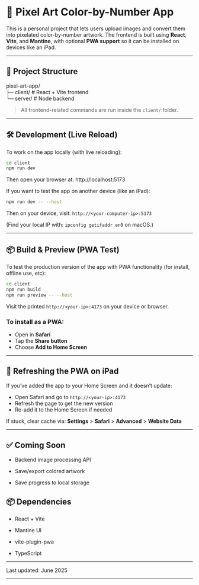 # 🎨 Pixel Art Color-by-Number App

This is a personal project that lets users upload images and convert them into pixelated color-by-number artwork. The frontend is built using **React**, **Vite**, and **Mantine**, with optional **PWA support** so it can be installed on devices like an iPad.

---

## 📁 Project Structure

pixel-art-app/  
├─ client/ # React + Vite frontend  
└─ server/ # Node backend

> All frontend-related commands are run inside the `client/` folder.

---

## 🛠 Development (Live Reload)

To work on the app locally (with live reloading):

```bash
cd client
npm run dev
```

Then open your browser at:
http://localhost:5173

If you want to test the app on another device (like an iPad):

```bash
npm run dev -- --host
```

Then on your device, visit: `http://<your-computer-ip>:5173`

(Find your local IP with: `ipconfig getifaddr en0` on macOS.)

---

## 📦 Build & Preview (PWA Test)

To test the production version of the app with PWA functionality (for install, offline use, etc):

```bash
cd client
npm run build
npm run preview -- --host
```

Visit the printed `http://<your-ip>:4173` on your device or browser.

### **To install as a PWA:**

- Open in **Safari**
- Tap the **Share button**
- Choose **Add to Home Screen**

---

## 🧼 Refreshing the PWA on iPad

If you've added the app to your Home Screen and it doesn’t update:

- Open Safari and go to `http://<your-ip>:4173`
- Refresh the page to get the new version
- Re-add it to the Home Screen if needed

If stuck, clear cache via:
**Settings** > **Safari** > **Advanced** > **Website Data**

---

## ✅ Coming Soon

- Backend image processing API

- Save/export colored artwork

- Save progress to local storage

## 📦 Dependencies

- React + Vite

- Mantine UI

- vite-plugin-pwa

- TypeScript

---

Last updated: June 2025

---
